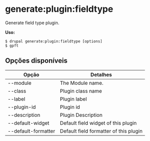 # generate:plugin:fieldtype
Generate field type plugin.

**Uso:**
```
$ drupal generate:plugin:fieldtype [options]
$ gpft  
```

## Opções disponíveis
Opção | Detalhes
-------|-------------
--module | The Module name.
--class | Plugin class name
--label | Plugin label
--plugin-id | Plugin id
--description | Plugin Description
--default-widget | Default field widget of this plugin
--default-formatter | Default field formatter of this plugin

